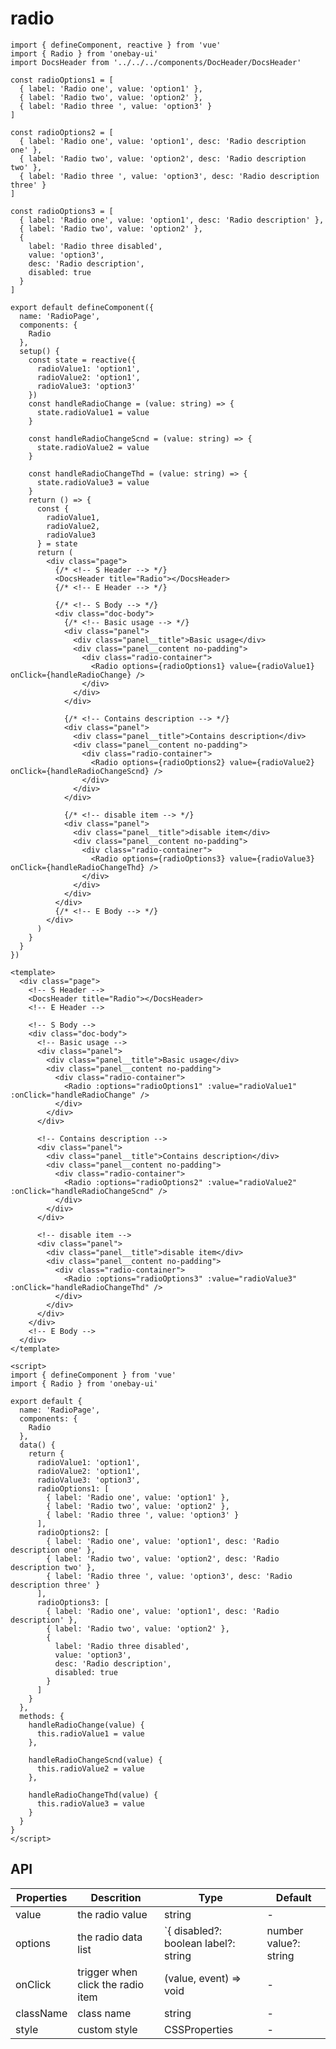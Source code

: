 # radio 

<DemoView />
<BackToTop />

<div class="code-box code-vue-active">
<div class="code-tabs"></div>

```tsx
import { defineComponent, reactive } from 'vue'
import { Radio } from 'onebay-ui'
import DocsHeader from '../../../components/DocHeader/DocsHeader'

const radioOptions1 = [
  { label: 'Radio one', value: 'option1' },
  { label: 'Radio two', value: 'option2' },
  { label: 'Radio three ', value: 'option3' }
]

const radioOptions2 = [
  { label: 'Radio one', value: 'option1', desc: 'Radio description one' },
  { label: 'Radio two', value: 'option2', desc: 'Radio description two' },
  { label: 'Radio three ', value: 'option3', desc: 'Radio description three' }
]

const radioOptions3 = [
  { label: 'Radio one', value: 'option1', desc: 'Radio description' },
  { label: 'Radio two', value: 'option2' },
  {
    label: 'Radio three disabled',
    value: 'option3',
    desc: 'Radio description',
    disabled: true
  }
]

export default defineComponent({
  name: 'RadioPage',
  components: {
    Radio
  },
  setup() {
    const state = reactive({
      radioValue1: 'option1',
      radioValue2: 'option1',
      radioValue3: 'option3'
    })
    const handleRadioChange = (value: string) => {
      state.radioValue1 = value
    }

    const handleRadioChangeScnd = (value: string) => {
      state.radioValue2 = value
    }

    const handleRadioChangeThd = (value: string) => {
      state.radioValue3 = value
    }
    return () => {
      const {
        radioValue1,
        radioValue2,
        radioValue3
      } = state
      return (
        <div class="page">
          {/* <!-- S Header --> */}
          <DocsHeader title="Radio"></DocsHeader>
          {/* <!-- E Header --> */}

          {/* <!-- S Body --> */}
          <div class="doc-body">
            {/* <!-- Basic usage --> */}
            <div class="panel">
              <div class="panel__title">Basic usage</div>
              <div class="panel__content no-padding">
                <div class="radio-container">
                  <Radio options={radioOptions1} value={radioValue1} onClick={handleRadioChange} />
                </div>
              </div>
            </div>

            {/* <!-- Contains description --> */}
            <div class="panel">
              <div class="panel__title">Contains description</div>
              <div class="panel__content no-padding">
                <div class="radio-container">
                  <Radio options={radioOptions2} value={radioValue2} onClick={handleRadioChangeScnd} />
                </div>
              </div>
            </div>

            {/* <!-- disable item --> */}
            <div class="panel">
              <div class="panel__title">disable item</div>
              <div class="panel__content no-padding">
                <div class="radio-container">
                  <Radio options={radioOptions3} value={radioValue3} onClick={handleRadioChangeThd} />
                </div>
              </div>
            </div>
          </div>
          {/* <!-- E Body --> */}
        </div>
      )
    }
  }
})

```

```vue
<template>
  <div class="page">
    <!-- S Header -->
    <DocsHeader title="Radio"></DocsHeader>
    <!-- E Header -->

    <!-- S Body -->
    <div class="doc-body">
      <!-- Basic usage -->
      <div class="panel">
        <div class="panel__title">Basic usage</div>
        <div class="panel__content no-padding">
          <div class="radio-container">
            <Radio :options="radioOptions1" :value="radioValue1" :onClick="handleRadioChange" />
          </div>
        </div>
      </div>

      <!-- Contains description -->
      <div class="panel">
        <div class="panel__title">Contains description</div>
        <div class="panel__content no-padding">
          <div class="radio-container">
            <Radio :options="radioOptions2" :value="radioValue2" :onClick="handleRadioChangeScnd" />
          </div>
        </div>
      </div>

      <!-- disable item -->
      <div class="panel">
        <div class="panel__title">disable item</div>
        <div class="panel__content no-padding">
          <div class="radio-container">
            <Radio :options="radioOptions3" :value="radioValue3" :onClick="handleRadioChangeThd" />
          </div>
        </div>
      </div>
    </div>
    <!-- E Body -->
  </div>
</template>

<script>
import { defineComponent } from 'vue'
import { Radio } from 'onebay-ui'

export default {
  name: 'RadioPage',
  components: {
    Radio
  },
  data() {
    return {
      radioValue1: 'option1',
      radioValue2: 'option1',
      radioValue3: 'option3',
      radioOptions1: [
        { label: 'Radio one', value: 'option1' },
        { label: 'Radio two', value: 'option2' },
        { label: 'Radio three ', value: 'option3' }
      ],
      radioOptions2: [
        { label: 'Radio one', value: 'option1', desc: 'Radio description one' },
        { label: 'Radio two', value: 'option2', desc: 'Radio description two' },
        { label: 'Radio three ', value: 'option3', desc: 'Radio description three' }
      ],
      radioOptions3: [
        { label: 'Radio one', value: 'option1', desc: 'Radio description' },
        { label: 'Radio two', value: 'option2' },
        {
          label: 'Radio three disabled',
          value: 'option3',
          desc: 'Radio description',
          disabled: true
        }
      ]
    }
  },
  methods: {
    handleRadioChange(value) {
      this.radioValue1 = value
    },

    handleRadioChangeScnd(value) {
      this.radioValue2 = value
    },

    handleRadioChangeThd(value) {
      this.radioValue3 = value
    }
  }
}
</script>

```

</div> 


## API

| Properties  | Descrition                        | Type                                                                                   | Default |
| ----------- | --------------------------------- | -------------------------------------------------------------------------------------- | ------- |
| value       | the radio value                   | string                                                                                 | -       |
| options     | the radio data list               | `{ disabled?: boolean label?: string | number value?: string | number desc?: string }` | -       |
| onClick     | trigger when click the radio item | (value, event) => void                                                                 | -       |
| className   | class name                        | string                                                                                 | -       |
| style | custom style                      | CSSProperties                                                                          | -       |